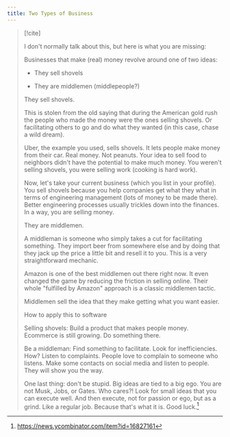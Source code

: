 ```yaml
---
title: Two Types of Business
---
```


> [!cite]
> 
> I don't normally talk about this, but here is what you are missing:
> 
> Businesses that make (real) money revolve around one of two ideas:
> 
> - They sell shovels
> 
> - They are middlemen (middlepeople?)
> 
> They sell shovels.
> 
> This is stolen from the old saying that during the American gold rush the people who made the money were the ones selling shovels. Or facilitating others to go and do what they wanted (in this case, chase a wild dream).
> 
> Uber, the example you used, sells shovels. It lets people make money from their car. Real money. Not peanuts. Your idea to sell food to neighbors didn't have the potential to make much money. You weren't selling shovels, you were selling work (cooking is hard work).
> 
> Now, let's take your current business (which you list in your profile). You sell shovels because you help companies get what they what in terms of engineering management (lots of money to be made there). Better engineering processes usually trickles down into the finances. In a way, you are selling money.
> 
> They are middlemen.
> 
> A middleman is someone who simply takes a cut for facilitating something. They import beer from somewhere else and by doing that they jack up the price a little bit and resell it to you. This is a very straightforward mechanic.
> 
> Amazon is one of the best middlemen out there right now. It even changed the game by reducing the friction in selling online. Their whole "fulfilled by Amazon" approach is a classic middlemen tactic.
> 
> Middlemen sell the idea that they make getting what you want easier.
> 
> How to apply this to software
> 
> Selling shovels: Build a product that makes people money. Ecommerce is still growing. Do something there.
> 
> Be a middleman: Find something to facilitate. Look for inefficiencies. How? Listen to complaints. People love to complain to someone who listens. Make some contacts on social media and listen to people. They will show you the way.
> 
> One last thing: don't be stupid. Big ideas are tied to a big ego. You are not Musk, Jobs, or Gates. Who cares?! Look for small ideas that you can execute well. And then execute, not for passion or ego, but as a grind. Like a regular job. Because that's what it is. Good luck.[^1]

[^1]: https://news.ycombinator.com/item?id=16827161